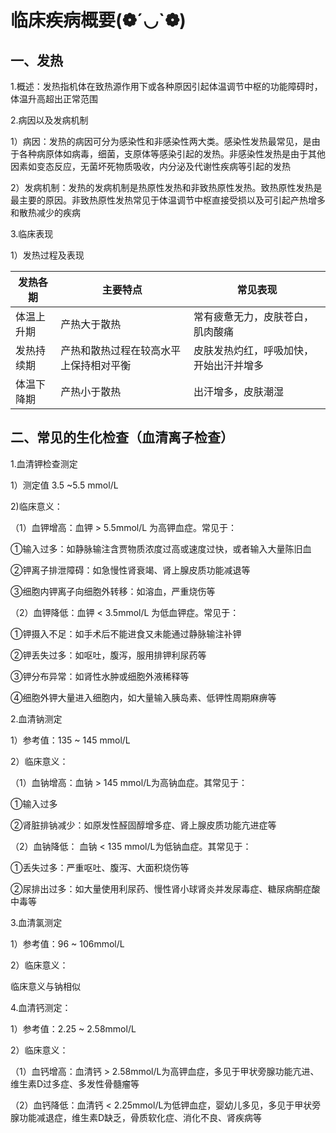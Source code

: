 # 临床疾病概要(❁´◡`❁) 

## 一、发热

1.概述：发热指机体在致热源作用下或各种原因引起体温调节中枢的功能障碍时，体温升高超出正常范围

2.病因以及发病机制

1）病因：发热的病因可分为感染性和非感染性两大类。感染性发热最常见，是由于各种病原体如病毒，细菌，支原体等感染引起的发热。非感染性发热是由于其他因素如变态反应，无菌坏死物质吸收，内分泌及代谢性疾病等引起的发热

2）发病机制：发热的发病机制是热原性发热和非致热原性发热。致热原性发热是最主要的原因。非致热原性发热常见于体温调节中枢直接受损以及可引起产热增多和散热减少的疾病

3.临床表现

1）发热过程及表现

| 发热各期   | 主要特点                               | 常见表现                               |
| ---------- | -------------------------------------- | -------------------------------------- |
| 体温上升期 | 产热大于散热                           | 常有疲惫无力，皮肤苍白，肌肉酸痛       |
| 发热持续期 | 产热和散热过程在较高水平上保持相对平衡 | 皮肤发热灼红，呼吸加快，开始出汗并增多 |
| 体温下降期 | 产热小于散热                           | 出汗增多，皮肤潮湿                     |

## 二、常见的生化检查（血清离子检查）

1.血清钾检查测定

1）测定值 3.5 ~5.5 mmol/L

2)临床意义：

（1）血钾增高：血钾 > 5.5mmol/L 为高钾血症。常见于：

①输入过多：如静脉输注含贾物质浓度过高或速度过快，或者输入大量陈旧血

②钾离子排泄障碍：如急慢性肾衰竭、肾上腺皮质功能减退等

③细胞内钾离子向细胞外转移：如溶血，严重烧伤等

（2）血钾降低：血钾 < 3.5mmol/L 为低血钾症。常见于：

①钾摄入不足：如手术后不能进食又未能通过静脉输注补钾

②钾丢失过多：如呕吐，腹泻，服用排钾利尿药等

③钾分布异常：如肾性水肿或细胞外液稀释等

④细胞外钾大量进入细胞内，如大量输入胰岛素、低钾性周期麻痹等

2.血清钠测定

1）参考值：135 ~ 145 mmol/L

2）临床意义：

（1）血钠增高：血钠 > 145 mmol/L为高钠血症。其常见于：

①输入过多

②肾脏排钠减少：如原发性醛固醇增多症、肾上腺皮质功能亢进症等

（2）血钠降低： 血钠 < 135 mmol/L为低钠血症。其常见于：

①丢失过多：严重呕吐、腹泻、大面积烧伤等

②尿排出过多：如大量使用利尿药、慢性肾小球肾炎并发尿毒症、糖尿病酮症酸中毒等

3.血清氯测定

1）参考值：96 ~ 106mmol/L

2）临床意义：

临床意义与钠相似

4.血清钙测定：

1）参考值：2.25 ~ 2.58mmol/L

2）临床意义：

（1）血钙增高：血清钙 > 2.58mmol/L为高钾血症，多见于甲状旁腺功能亢进、维生素D过多症、多发性骨髓瘤等

（2）血钙降低：血清钙 < 2.25mmol/L为低钾血症，婴幼儿多见，多见于甲状旁腺功能减退症，维生素D缺乏，骨质软化症、消化不良、肾疾病等



